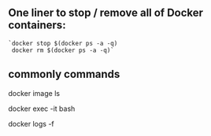 ## One liner to stop / remove all of Docker containers:
	`docker stop $(docker ps -a -q)
	 docker rm $(docker ps -a -q)`


## commonly commands
docker image ls

docker exec -it <CONTAINER> bash

docker logs -f <CONTAINER>